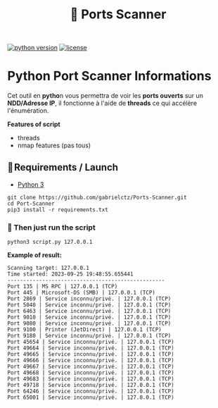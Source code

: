 <h1 align="center" id="title">📶 Ports Scanner</h1><br>

[![python version](https://img.shields.io/badge/Python-3.10%2B-brightgreen)](https://www.python.org/downloads/)
[![license](https://img.shields.io/badge/License-GNU-blue.svg)](https://www.gnu.org/licenses/gpl-3.0.fr.html)


# **Python Port Scanner Informations**
Cet outil en **pytho**n vous permettra de voir les **ports ouverts** sur un **NDD/Adresse IP**, il fonctionne à l'aide de **threads** ce qui accélère l'énumération. 

**Features of script**
- threads
- nmap features (pas tous)

## **🔧 Requirements / Launch**

- [Python 3](https://www.python.org/downloads/)

```
git clone https://github.com/gabrielctz/Ports-Scanner.git
cd Port-Scanner
pip3 install -r requirements.txt
```

### 💖 Then just run the script 

`python3 script.py 127.0.0.1 `

**Example of result:**
```
Scanning target: 127.0.0.1
Time started: 2023-09-25 19:48:55.655441
--------------------------------------------------
Port 135 | MS RPC | 127.0.0.1 (TCP)
Port 445 | Microsoft-DS (SMB) | 127.0.0.1 (TCP)
Port 2869 | Service inconnu/privé. | 127.0.0.1 (TCP)
Port 5040 | Service inconnu/privé. | 127.0.0.1 (TCP)
Port 6463 | Service inconnu/privé. | 127.0.0.1 (TCP)
Port 9010 | Service inconnu/privé. | 127.0.0.1 (TCP)
Port 9080 | Service inconnu/privé. | 127.0.0.1 (TCP)
Port 9100 | Printer (JetDirect) | 127.0.0.1 (TCP)
Port 9180 | Service inconnu/privé. | 127.0.0.1 (TCP)
Port 45654 | Service inconnu/privé. | 127.0.0.1 (TCP)
Port 49664 | Service inconnu/privé. | 127.0.0.1 (TCP)
Port 49665 | Service inconnu/privé. | 127.0.0.1 (TCP)
Port 49666 | Service inconnu/privé. | 127.0.0.1 (TCP)
Port 49667 | Service inconnu/privé. | 127.0.0.1 (TCP)
Port 49668 | Service inconnu/privé. | 127.0.0.1 (TCP)
Port 49683 | Service inconnu/privé. | 127.0.0.1 (TCP)
Port 49718 | Service inconnu/privé. | 127.0.0.1 (TCP)
Port 64246 | Service inconnu/privé. | 127.0.0.1 (TCP)
Port 65001 | Service inconnu/privé. | 127.0.0.1 (TCP)
```
